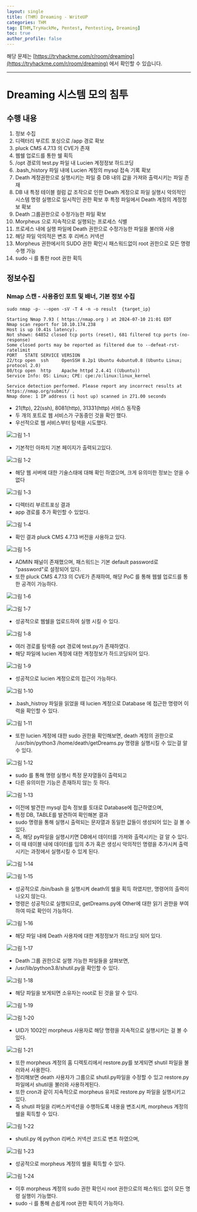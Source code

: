 ```yaml
---
layout: single
title: (THM) Dreaming - WriteUP
categories: THM
tag: [THM,TryHackMe, Pentest, Pentesting, Dreaming]
toc: true
author_profile: false
---
```


해당 문제는 [https://tryhackme.com/r/room/dreaming](https://tryhackme.com/r/room/dreaming) 에서 확인할 수 있습니다.

***

# Dreaming 시스템 모의 침투
## 수행 내용
1. 정보 수집
2. 디렉터리 부르트 포싱으로 /app 경로 확보
3. pluck CMS 4.7.13 의 CVE가 존재
4. 웹쉘 업로드를 통한 쉘 획득
5. /opt 경로의 test.py 파일 내 Lucien 계정정보 하드코딩 
6. .bash_history 파일 내에 Lucien 계정의 mysql 접속 기록 확보
7. Death 계정권한으로 실행시키는 파일 중 DB 내의 값을 가져와 출력시키는 파일 존재
8. DB 내 특정 테이블 컬럼 값 조작으로 인한 Death 계정으로 파일 실행시 악의적인 시스템 명령 실행으로 일시적인 권한 확보 후 특정 파일에서 Death 계정의 계정정보 확보
9. Death 그룹권한으로 수정가능한 파일 확보
10. Morpheus 으로 지속적으로 실행되는 프로세스 식별
11. 프로세스 내에 실행 파일에 Death 권한으로 수정가능한 파일을 불러와 사용
12. 해당 파일 악의적은 변조 후 리버스 커넥션
13. Morpheus 권한에서의 SUDO 권한 확인시 패스워드없이 root 권한으로 모든 명령 수행 가능
14. sudo -i 를 통한 root 권한 획득
## 정보수집
### Nmap 스캔 - 사용중인 포트 및 배너, 기본 정보 수집

```
sudo nmap -p- --open -sV -T 4 -n -o result  {target_ip}
```

```
Starting Nmap 7.93 ( https://nmap.org ) at 2024-07-10 21:01 EDT
Nmap scan report for 10.10.174.238
Host is up (0.41s latency).
Not shown: 64852 closed tcp ports (reset), 681 filtered tcp ports (no-response)
Some closed ports may be reported as filtered due to --defeat-rst-ratelimit
PORT   STATE SERVICE VERSION
22/tcp open  ssh     OpenSSH 8.2p1 Ubuntu 4ubuntu0.8 (Ubuntu Linux; protocol 2.0)
80/tcp open  http    Apache httpd 2.4.41 ((Ubuntu))
Service Info: OS: Linux; CPE: cpe:/o:linux:linux_kernel

Service detection performed. Please report any incorrect results at https://nmap.org/submit/ .
Nmap done: 1 IP address (1 host up) scanned in 271.00 seconds
```

- 21(ftp), 22(ssh), 8081(http), 31331(http) 서비스 동작중
- 두 개의 포트로 웹 서비스가 구동중인 것을 확인 했다.
- 우선적으로 웹 서비스부터 탐색을 시도했다.

![그림 1-1](/assets/image/write-up/thm/thm_Dreaming/image.png)
- 기본적인 아파치 기본 페이지가 출력되고있다.

![그림 1-2](/assets/image/write-up/thm/thm_Dreaming/image-1.png)
- 해당 웹 서버에 대한 기술스태에 대해 확인 하였으며, 크게 유의미한 정보는 얻을 수 없다

![그림 1-3](/assets/image/write-up/thm/thm_Dreaming/image-2.png)
- 디렉터리 부르트포싱 결과 
- app 경로를 추가 확인할 수 있었다.

![그림 1-4](/assets/image/write-up/thm/thm_Dreaming/image-3.png)
- 확인 결과 pluck CMS 4.7.13 버전을 사용하고 있다.

![그림 1-5](/assets/image/write-up/thm/thm_Dreaming/image-4.png)
- ADMIN 패널이 존재했으며, 패스워드는 기본 default password로 "password"로 설정되어 있다.
- 또한 pluck CMS 4.7.13 의 CVE가 존재하여, 해당 PoC 를 통해 웹쉘 업로드를 통한 공격이 가능하다.

![그림 1-6](/assets/image/write-up/thm/thm_Dreaming/image-5.png)
<br>

![그림 1-7](/assets/image/write-up/thm/thm_Dreaming/image-6.png)
- 성공적으로 웹쉘을 업로드하여 실행 시킬 수 있다.

![그림 1-8](/assets/image/write-up/thm/thm_Dreaming/image-7.png)
- 여러 경로를 탐색중 opt 경로에 test.py가 존재하였다.
- 해당 파일에 lucien 계정에 대한 계정정보가 하드코딩되어 있다.

![그림 1-9](/assets/image/write-up/thm/thm_Dreaming/image-8.png)
- 성공적으로 lucien 계정으로의 접근이 가능하다.

![그림 1-10](/assets/image/write-up/thm/thm_Dreaming/image-9.png)
- .bash_histroy 파일을 읽었을 때 lucien 계정으로 Database 에 접근한 명령어 이력을 확인할 수 있다.

![그림 1-11](/assets/image/write-up/thm/thm_Dreaming/image-10.png)
- 또한 lucien 계정에 대한 sudo 권한을 확인해보면, death 계정의 권한으로 /usr/bin/python3 /home/death/getDreams.py 명령을 실행시킬 수 있는걸 알 수 있다.

![그림 1-12](/assets/image/write-up/thm/thm_Dreaming/image-11.png)
- sudo 를 통해 명령 실행시 특정 문자열들이 출력되고
- 다른 유의미한 기능은 존재하지 않는 듯 하다.

![그림 1-13](/assets/image/write-up/thm/thm_Dreaming/image-12.png)
- 이전에 발견한 mysql 접속 정보를 토대로 Database에 접근하였으며,
- 특정 DB, TABLE를 발견하여 확인해본 결과
- sudo 명령을 통해 실행시 출력되는 문자열과 동일한 값들이 생성되어 있는 걸 볼 수 있다.
- 즉, 해당 py파일을 실행시키면 DB에서 데이터를 가져와 출력시키는 걸 알 수 있다.
- 이 때 테이블 내에 데이터를 임의 추가 혹은 생성시 악의적인 명령을 추가시켜 출력시키는 과정에서 실행시킬 수 있게 된다.

![그림 1-14](/assets/image/write-up/thm/thm_Dreaming/image-13.png)
<br>

![그림 1-15](/assets/image/write-up/thm/thm_Dreaming/image-14.png)
- 성공적으로 /bin/bash 을 실행시켜 death의 쉘을 획득 하였지만, 명령어의 출력이 나오지 않는다.
- 명령은 성공적으로 실행되므로, getDreams.py에 Other에 대한 읽기 권한을 부여하여 따로 확인이 가능하다.

![그림 1-16](/assets/image/write-up/thm/thm_Dreaming/image-15.png)
- 해당 파일 내에 Death 사용자에 대한 계정정보가 하드코딩 되어 있다.

![그림 1-17](/assets/image/write-up/thm/thm_Dreaming/image-16.png)
- Death 그룹 권한으로 실행 가능한 파일들을 살펴보면,
- /usr/lib/python3.8/shutil.py을 확인할 수 있다.

![그림 1-18](/assets/image/write-up/thm/thm_Dreaming/image-17.png)
- 해당 파일을 보게되면 소유자는 root로 된 것을 알 수 있다.

![그림 1-19](/assets/image/write-up/thm/thm_Dreaming/image-18.png)
<br>

![그림 1-20](/assets/image/write-up/thm/thm_Dreaming/image-19.png)
- UID가 1002인 morpheus 사용자로 해당 명령을 지속적으로 실행시키는 걸 볼 수 있다.

![그림 1-21](/assets/image/write-up/thm/thm_Dreaming/image-20.png)
- 또한 morpheus 계정의 홈 디렉토리에서 restore.py를 보게되면 shutil 파일을 불러와서 사용한다.
- 정리해보면 death 사용자가 그룹으로 shutil.py파일을 수정할 수 있고 restore.py 파일에서 shutil을 불러와 사용하게된다.
- 또한 cron과 같이 지속적으로 morpheus 유저로 restore.py 파일을 실행시키고 있다.
- 즉 shutil 파일을 리버스커넥션을 수행하도록 내용을 변조시켜, morpheus 계정의 쉘을 획득할 수 있다.

![그림 1-22](/assets/image/write-up/thm/thm_Dreaming/image-21.png)
- shutil.py 에 python 리버스 커넥션 코드로 변조 하였으며,

![그림 1-23](/assets/image/write-up/thm/thm_Dreaming/image-22.png)
- 성공적으로 morpheus 계정의 쉘을 획득할 수 있다.

![그림 1-24](/assets/image/write-up/thm/thm_Dreaming/image-23.png)
- 이후 morpheus 계정의 sudo 권한 확인시 root 권한으로의 패스워드 없이 모든 명령 실행이 가능했다.
- sudo -i 를 통해 손쉽게 root 권한 획득이 가능하다.
